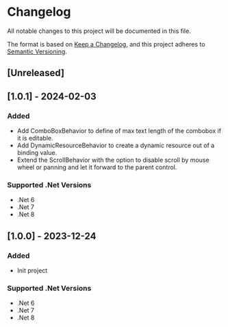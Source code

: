 # Changelog

All notable changes to this project will be documented in this file.

The format is based on [Keep a Changelog](https://keepachangelog.com/en/1.1.0/),
and this project adheres to [Semantic Versioning](https://semver.org/spec/v2.0.0.html).

## [Unreleased]

## [1.0.1] - 2024-02-03
### Added
- Add ComboBoxBehavior to define of max text length of the combobox if it is editable.
- Add DynamicResourceBehavior to create a dynamic resource out of a binding value.
- Extend the ScrollBehavior with the option to disable scroll by mouse wheel or panning and let it forward to the parent control.
### Supported .Net Versions
- .Net 6
- .Net 7
- .Net 8

## [1.0.0] - 2023-12-24
### Added
- Init project
### Supported .Net Versions
- .Net 6
- .Net 7
- .Net 8
